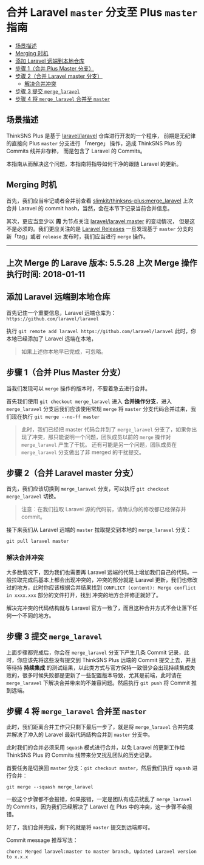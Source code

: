 # 合并 Laravel `master` 分支至 Plus `master` 指南

- [场景描述](#overview)
- [Merging 时机](#merging-time)
- [添加 Laravel 远端到本地仓库](#add-laravel-repo)
- [步骤 1（合并 Plus Master 分支）](#merged-plus-master-branch)
- [步骤 2（合并 Laravel master 分支）](#merged-laravel-master-branch)
    - [解决合并冲突](#resolve-conflict)
- [步骤 3 提交 `merge_laravel`](#push-merge-laravel-branch)
- [步骤 4 将 `merge_laravel` 合并至 `master`](#merged-merge-laravel-branch-to-master)

<a name="overview"></a>
## 场景描述

ThinkSNS Plus 是基于 [laravel/laravel](https://github.com/laravel/laravel) 仓库进行开发的一个程序，
前期是无纪律的直接向 Plus `master` 分支进行 「merge」 操作，造成 ThinkSNS Plus 的 Commits 线并非存粹，
而是包含了 Laravel 的 Commits。

本指南从而解决这个问题，本指南将指导如何干净的跟随 Laravel 的更新。

<a name="merging-time"></a>
## Merging 时机

首先，我们应当牢记或者合并前查看 [slimkit/thinksns-plus:merge_laravel](https://github.com/slimkit/thinksns-plus/tree/merge_laravel) 上次合并 Laravel 的 commit hash，当然，会在本节下记录当前合并信息。

其次，更应当至少以 **周** 为节点关注 [laravel/laravel:master](https://github.com/laravel/laravel/tree/master) 的变动情况，
但是这不是必须的。我们更应关注的是 [Laravel Releases](https://github.com/laravel/laravel/releases) 一旦发现基于 `master` 分支的新「tag」或者 `release` 发布时，我们应当进行 `merge` 操作。

---
上次 Merge 的 Larave 版本: 5.5.28
上次 Merge 操作执行时间: 2018-01-11
---

<a name="add-laravel-repo"></a>
## 添加 Laravel 远端到本地仓库

首先记住一个重要信息，Laravel 远端仓库为：`https://github.com/laravel/laravel`

执行 `git remote add laravel https://github.com/laravel/laravel` 此时，你本地已经添加了 Laravel 远端在本地，

> 如果上述你本地早已完成，可忽略。

<a name="merged-plus-master-branch"></a>
## 步骤 1（合并 Plus Master 分支）

当我们发现可以 `merge` 操作的版本时，不要着急去进行合并。

首先我们使用 `git checkout merge_laravel` 进入 **合并操作分支**，进入 `merge_laravel` 分支后我们应该使用常规 `merge` 将 `master` 
分支代码合并过来，我们现在执行 `git merge --no-ff master`

> 此时，我们已经把 master 代码合并到了 `merge_laravel` 分支了，如果你出现了冲突，那只能说明一个问题，团队成员以前的 `merge` 操作对 `merge_laravel` 产生了干扰。
> 还有可能是另一个问题，团队成员在 `merge_laravel` 分支做出了非 merged 的干扰提交。

<a name="merged-laravel-master-branch"></a>
## 步骤 2（合并 Laravel master 分支）

首先，我们应该切换到 `merge_laravel` 分支，可以执行 `git checkout merge_laravel` 切换。

> 注意：在我们拉取 Laravel 源的代码前，请确认你的修改都已经保存并 commit。

接下来我们从 Laravel 远端的 `master` 拉取提交到本地的 `merge_laravel` 分支：

```shell
git pull laravel master
```

<a name="resolve-conflict"></a>
### 解决合并冲突

大多数情况下，因为我们也需要再 Laravel 远端的代码上增加我们自己的代码。一般拉取完成后基本上都会出现冲突的，冲突的部分就是 Laravel 更新，我们也修改过的地方，此时你应该根据合并结果找到 `CONFLICT (content): Merge conflict in xxxx.xxx` 部分的文件打开，找到
冲突的地方合并修正就好了。

解决完冲突的代码结构就与 Laravel 官方一致了，而且这种合并方式不会让落下任何一个不同的地方。

<a name="push-merge-laravel-branch"></a>
## 步骤 3 提交 `merge_laravel`

上面步骤都完成后，你会在 `merge_laravel` 分支下产生几条 Commit 记录，此时，你应该先将这些没有提交到 ThinkSNS Plus 远端的 Commit 提交上去，并且等待持 **持续集成** 的测试结果，以此类方式与官方保持一致很少会出现持续集成失败的，很多时候失败都是更新了一些配置版本导致，尤其是前端，此时请在 `merge_laravel`
 下解决合并带来的不兼容问题。然后执行 `git push` 将 Commit 推到远端。

<a name="merged-merge-laravel-branch-to-master"></a>
## 步骤 4 将 `merge_laravel` 合并至 `master`

此时，我们距离合并工作只只剩下最后一步了，就是将 `merge_laravel` 合并完成并解决了冲入的 Laravel 最新代码结构合并到 `master` 分支中。

此时我们的合并必须采用 `squash` 模式进行合并，以免 Laravel 的更新工作给 ThinkSNS Plus 的 Commits 线带来分叉扰乱团队的历史记录。

首要任务是切换回 `master` 分支：`git checkout master`，然后我们执行 `squash` 进行合并：

```shell
git merge --squash merge_laravel
```

一般这个步骤都不会报错，如果报错，一定是团队有成员扰乱了 `merge_laravel` 的 Commits，因为我们已经解决了 Laravel 在 Plus 中的冲突，这一步骤不会报错。

好了，我们合并完成，剩下的就是将 `master` 提交到远端即可。

Commit message 推荐写法：

```
chore: Merged laravel:master to master branch, Updated Laravel version to x.x.x
```
